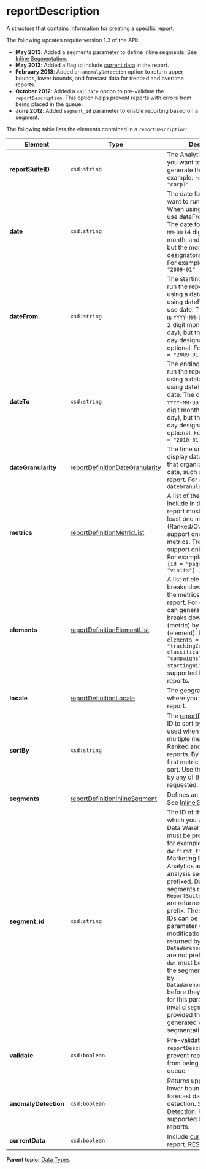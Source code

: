 # reportDescription

A structure that contains information for creating a specific report.

The following updates require version 1.3 of the API:

-   **May 2013**: Added a segments parameter to define inline segments. See [Inline Segmentation](../reference/c_segments.md#).
-   **May 2013**: Added a flag to include [current data](http://microsite.omniture.com/t2/help/en_US/reference/index.html?f=data_latency) in the report.
-   **February 2013**: Added an `anomalyDetection` option to return upper bounds, lower bounds, and forecast data for trended and overtime reports.
-   **October 2012**: Added a `validate` option to pre-validate the `reportDescription`. This option helps prevent reports with errors from being placed in the queue.
-   **June 2012**: Added `segment_id` parameter to enable reporting based on a segment.

The following table lists the elements contained in a `reportDescription`:

|Element|Type|Description|
|-------|----|-----------|
|**reportSuiteID** |`xsd:string` |The Analytics report suite you want to use to generate the report. For example: `reportSuiteID = "corp1"` |
|**date** |`xsd:string` |The date for which you want to run the report. When using date, do not use dateFrom and dateTo. The date format is `YYYY-MM-DD` \(4 digit year, 2 digit month, and 2 digit day\), but the month and day designators are optional. For example: `date = "2009-01"` |
|**dateFrom** |`xsd:string` |The starting date used to run the report for when using a data range. When using dateFrom, do not use date. The date format is `YYYY-MM-DD` \(4 digit year, 2 digit month, and 2 digit day\), but the month and day designators are optional. For example: `date = "2009-01-15"` |
|**dateTo** |`xsd:string` |The ending date used to run the report for when using a data range. When using dateTo, do not use date. The date format is `YYYY-MM-DD` \(4 digit year, 2 digit month, and 2 digit day\), but the month and day designators are optional. For example: `date = "2010-01-15"` |
|**dateGranularity** |[reportDefinitionDateGranularity](r_reportDefinitionDateGranularity.md#) |The time units used to display data in a report that organizes the data by date, such as an Overtime report. For example: `dateGranularity = "day"` |
|**metrics** |[reportDefinitionMetricList](r_reportDefinitionMetricList.md#) |A list of the events to include in the report. A report must specify at least one metric \(Ranked/Overtime reports support one or more metrics. Trended reports support only one metric.\) For example:`metrics = [ {id = "pageViews"},{id = "visits"} ]` |
|**elements** |[reportDefinitionElementList](r_reportDefinitionElementList.md#) | A list of elements that breaks down \(organizes\) the metrics data in the report. For example, you can generate a report that breaks down page views \(metric\) by browser \(element\). For example: `elements = [ {id = "trackingCode", classification = "campaigns", top = 2, startingWith = 10} ]` Not supported by Overtime reports. |
|**locale** |[reportDefinitionLocale](r_reportDefinitionLocale.md#) | The geographic locale where you want to run the report. |
|**sortBy** |`xsd:string` |The [reportDefinitionMetric](r_reportDefinitionMetric.md#) ID to sort by. This can be used when declaring multiple metrics for Ranked and Trended reports. By default, the first metric will be used to sort. Use this option to sort by any of the metrics requested.|
|**segments** |[reportDefinitionInlineSegment](r_reportDefinitionInlineSegment.md#) | Defines an inline segment. See [Inline Segmentation](../reference/c_segments.md#). |
|**segment\_id** |`xsd:string` | The ID of the segment on which you want to report. Data Warehouse segments must be prefixed with `dw:`, for example `dw:first_time_visitors`. Marketing Reports & Analytics and Ad hoc analysis segments are not prefixed. DataWarehouse segments returned by `ReportSuite.GetSegments` are returned with the `dw:` prefix. These segments IDs can be used for this parameter without modification. Segments returned by `DataWarehouse.GetSegments` are not prefixed with `dw:`. `dw:` must be prepended to the segment IDs returned by `DataWarehouse.GetSegments` before they can be used for this parameter. If an invalid `segment_id` is provided the report is generated without segmentation. |
|**validate** |`xsd:boolean` | Pre-validate the `reportDescription` to help prevent reports with errors from being placed in the queue. |
|**anomalyDetection** |`xsd:boolean` | Returns upper bounds, lower bounds, and forecast data for anomaly detection. See [Anomaly Detection](../reference/c_anomaly.md#). REST only. Not supported by Ranked reports. |
|**currentData** |`xsd:boolean` | Include [current data](http://microsite.omniture.com/t2/help/en_US/reference/index.html?f=data_latency) in the report. REST only. |

**Parent topic:** [Data Types](../data_types/c_data_types.md)


